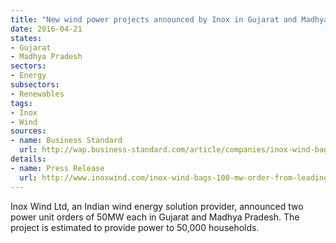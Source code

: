 ```yaml
---
title: "New wind power projects announced by Inox in Gujarat and Madhya Pradesh"
date: 2016-04-21
states:
- Gujarat
- Madhya Pradesh
sectors:
- Energy
subsectors:
- Renewables
tags:
- Inox
- Wind
sources:
- name: Business Standard
  url: http://wap.business-standard.com/article/companies/inox-wind-bags-2-orders-of-50-mw-capacity-each-in-mp-gujarat-116041800401_1.html
details:
- name: Press Release
  url: http://www.inoxwind.com/inox-wind-bags-100-mw-order-from-leading-renewable-energy-ipp/
---
```


Inox Wind Ltd, an Indian wind energy solution provider, announced two power unit orders of 50MW each in Gujarat and Madhya Pradesh. The project is estimated to provide power to 50,000 households.
